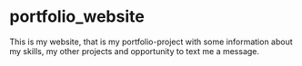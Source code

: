 # portfolio_website
This is my website, that is my portfolio-project with some information about my skills, my other projects and opportunity to text me a message.
